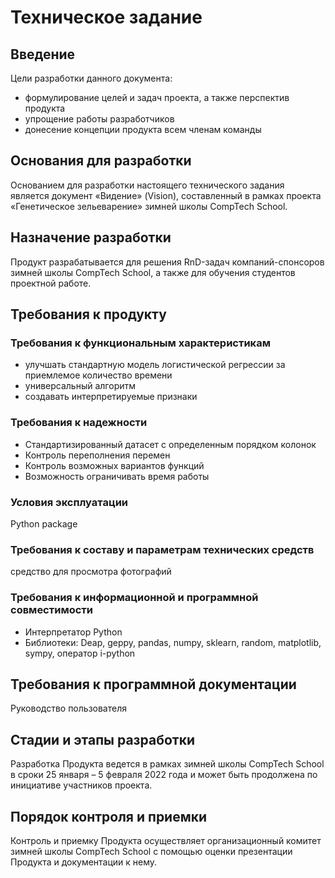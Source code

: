 # Техническое задание
 
## Введение
 
Цели разработки данного документа:

*	формулирование целей и задач проекта, а также перспектив продукта
* упрощение работы разработчиков
* донесение концепции продукта всем членам команды
 
## Основания для разработки
 
Основанием для разработки настоящего технического задания является документ «Видение» (Vision), составленный в рамках проекта «Генетическое зельеварение» зимней школы CompTech School.
 
## Назначение разработки
 
Продукт разрабатывается для решения RnD-задач компаний-спонсоров зимней школы CompTech School, а также для обучения студентов проектной работе.
 
## Требования к продукту
 
### Требования к функциональным характеристикам
 
- улучшать стандартную модель логистической регрессии за приемлемое количество времени
- универсальный алгоритм
- создавать интерпретируемые признаки
 
### Требования к надежности

* Стандартизированный датасет с определенным порядком колонок
* Контроль переполнения перемен
* Контроль возможных вариантов функций
* Возможность ограничивать время работы

### Условия эксплуатации
 
Python package
 
### Требования к составу и параметрам технических средств

средство для просмотра фотографий

### Требования к информационной и программной совместимости

* Интерпретатор Python 
* Библиотеки: Deap, geppy, pandas, numpy, sklearn, random, matplotlib, sympy, оператор i-python
 
## Требования к программной документации
 
Руководство пользователя
 
## Стадии и этапы разработки
 
Разработка Продукта ведется в рамках зимней школы CompTech School в сроки 25 января – 5 февраля 2022 года и может быть продолжена по инициативе участников проекта.
 
## Порядок контроля и приемки

Контроль и приемку Продукта осуществляет организационный комитет зимней школы CompTech School с помощью оценки презентации Продукта и документации к нему.
